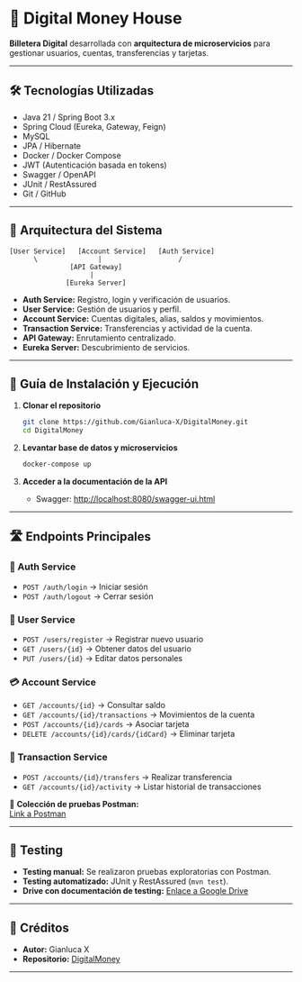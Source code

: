 # 💸 Digital Money House

**Billetera Digital** desarrollada con **arquitectura de microservicios** para gestionar usuarios, cuentas, transferencias y tarjetas.

---

## 🛠️ Tecnologías Utilizadas

- Java 21 / Spring Boot 3.x  
- Spring Cloud (Eureka, Gateway, Feign)  
- MySQL  
- JPA / Hibernate  
- Docker / Docker Compose  
- JWT (Autenticación basada en tokens)  
- Swagger / OpenAPI  
- JUnit / RestAssured  
- Git / GitHub  

---

## 📐 Arquitectura del Sistema

```
[User Service]   [Account Service]   [Auth Service]
      \               |                   /
               [API Gateway]
                    |
              [Eureka Server]
```

- **Auth Service:** Registro, login y verificación de usuarios.  
- **User Service:** Gestión de usuarios y perfil.  
- **Account Service:** Cuentas digitales, alias, saldos y movimientos.  
- **Transaction Service:** Transferencias y actividad de la cuenta.  
- **API Gateway:** Enrutamiento centralizado.  
- **Eureka Server:** Descubrimiento de servicios.  

---

## 🚀 Guía de Instalación y Ejecución

1. **Clonar el repositorio**
   ```bash
   git clone https://github.com/Gianluca-X/DigitalMoney.git
   cd DigitalMoney
   ```

2. **Levantar base de datos y microservicios**
   ```bash
   docker-compose up
   ```

3. **Acceder a la documentación de la API**
   - Swagger: [http://localhost:8080/swagger-ui.html](http://localhost:8080/swagger-ui.html)  

---

## 🛣️ Endpoints Principales

### 🔑 Auth Service
- `POST /auth/login` → Iniciar sesión  
- `POST /auth/logout` → Cerrar sesión  

### 👤 User Service
- `POST /users/register` → Registrar nuevo usuario  
- `GET /users/{id}` → Obtener datos del usuario  
- `PUT /users/{id}` → Editar datos personales  

### 💳 Account Service
- `GET /accounts/{id}` → Consultar saldo  
- `GET /accounts/{id}/transactions` → Movimientos de la cuenta  
- `POST /accounts/{id}/cards` → Asociar tarjeta  
- `DELETE /accounts/{id}/cards/{idCard}` → Eliminar tarjeta  

### 🔄 Transaction Service
- `POST /accounts/{id}/transfers` → Realizar transferencia  
- `GET /accounts/{id}/activity` → Listar historial de transacciones  

📌 **Colección de pruebas Postman:**  
[Link a Postman](https://www.postman.com/cryosat-cosmologist-51288854/workspace/moneydigitalhouse/collection/23314152-70434730-fb31-45b6-bb1f-4d56618f7af9?action=share&source=copy-link&creator=23314152)

---

## 🧪 Testing

- **Testing manual:** Se realizaron pruebas exploratorias con Postman.  
- **Testing automatizado:** JUnit y RestAssured (`mvn test`).  
- **Drive con documentación de testing:** [Enlace a Google Drive](https://drive.google.com/drive/folders/1opUoRVye9heD8I8p3zUgNyAjeuttQmXP) 

---

## 👥 Créditos

- **Autor:** Gianluca X  
- **Repositorio:** [DigitalMoney](https://github.com/Gianluca-X/DigitalMoney)  

---
